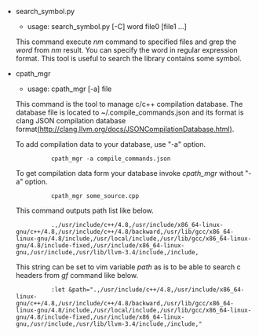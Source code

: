 * search\_symbol.py
    * usage: search\_symbol.py [-C] word file0 [file1 ...]  

    This command execute _nm_ command to specified files and grep the _word_ from _nm_ result.
    You can specify the word in regular expression format. This tool is useful to search the library
    contains some symbol.

* cpath\_mgr
    * usage: cpath\_mgr [-a] file

    This command is the tool to manage c/c++ compilation database.
    The database file is located to ~/.compile\_commands.json and its format is clang JSON compilation database format[(http://clang.llvm.org/docs/JSONCompilationDatabase.html)](http://clang.llvm.org/docs/JSONCompilationDatabase.html).

    To add compilation data to your database, use "-a" option.

                cpath_mgr -a compile_commands.json 

    To get compilation data form your database invoke *cpath\_mgr* without "-a" option.

                cpath_mgr some_source.cpp

    This command outputs path list like below.

                .,/usr/include/c++/4.8,/usr/include/x86_64-linux-gnu/c++/4.8,/usr/include/c++/4.8/backward,/usr/lib/gcc/x86_64-linux-gnu/4.8/include,/usr/local/include,/usr/lib/gcc/x86_64-linux-gnu/4.8/include-fixed,/usr/include/x86_64-linux-gnu,/usr/include,/usr/lib/llvm-3.4/include,/include,

     This string can be set to vim variable *path* as is to be able to search c headers from *gf* command like below.

                :let &path=".,/usr/include/c++/4.8,/usr/include/x86_64-linux-gnu/c++/4.8,/usr/include/c++/4.8/backward,/usr/lib/gcc/x86_64-linux-gnu/4.8/include,/usr/local/include,/usr/lib/gcc/x86_64-linux-gnu/4.8/include-fixed,/usr/include/x86_64-linux-gnu,/usr/include,/usr/lib/llvm-3.4/include,/include,"
